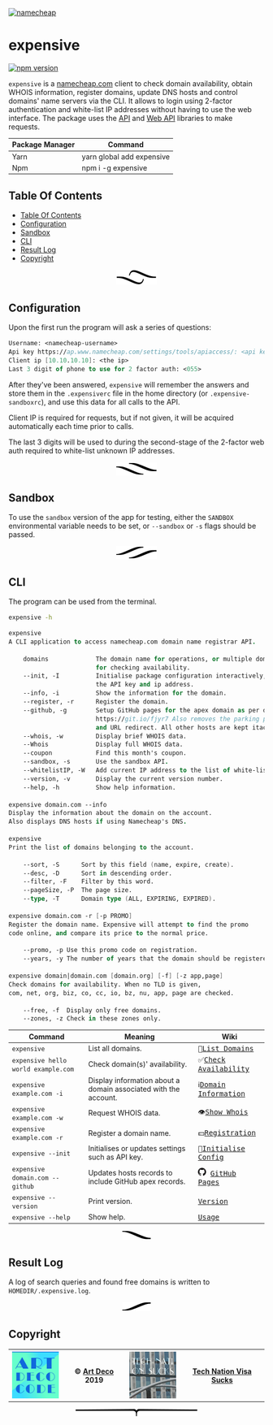 [![namecheap](https://raw.githubusercontent.com/artdecocode/expensive/HEAD/images/nc.gif)](https://nameexpensive.com)

# expensive

[![npm version](https://badge.fury.io/js/expensive.svg)](https://npmjs.org/package/expensive)

`expensive` is a [namecheap.com](https://nameexpensive.com) client to check domain availability, obtain WHOIS information, register domains, update DNS hosts and control domains' name servers via the CLI. It allows to login using 2-factor authentication and white-list IP addresses without having to use the web interface. The package uses the [API](https://github.com/rqt/namecheap) and [Web API](https://github.com/rqt/namecheap-web) libraries to make requests.

| Package Manager |          Command          |
| --------------- | ------------------------- |
| Yarn            | yarn global add expensive |
| Npm             | npm i -g expensive        |

## Table Of Contents

- [Table Of Contents](#table-of-contents)
- [Configuration](#configuration)
- [Sandbox](#sandbox)
- [CLI](#cli)
- [Result Log](#result-log)
- [Copyright](#copyright)

<p align="center"><a href="#table-of-contents">
  <img src="/.documentary/section-breaks/0.svg?sanitize=true">
</a></p>

## Configuration

Upon the first run the program will ask a series of questions:

```fs
Username: <namecheap-username>
Api key https://ap.www.namecheap.com/settings/tools/apiaccess/: <api key>
Client ip [10.10.10.10]: <the ip>
Last 3 digit of phone to use for 2 factor auth: <055>
```

After they've been answered, `expensive` will remember the answers and store them in the `.expensiverc` file in the home directory (or `.expensive-sandboxrc`), and use this data for all calls to the API.

Client IP is required for requests, but if not given, it will be acquired automatically each time prior to calls.

The last 3 digits will be used to during the second-stage of the 2-factor web auth required to white-list unknown IP addresses.

<p align="center"><a href="#table-of-contents">
  <img src="/.documentary/section-breaks/1.svg?sanitize=true">
</a></p>

## Sandbox

To use the `sandbox` version of the app for testing, either the `SANDBOX` environmental variable needs to be set, or `--sandbox` or `-s` flags should be passed.

<p align="center"><a href="#table-of-contents">
  <img src="/.documentary/section-breaks/2.svg?sanitize=true">
</a></p>

## CLI

The program can be used from the terminal.

```sh
expensive -h
```

```fs
expensive
A CLI application to access namecheap.com domain name registrar API.

	domains          	The domain name for operations, or multiple domain names
	                 	for checking availability.
	--init, -I       	Initialise package configuration interactively, i.e.,
	                 	the API key and ip address.
	--info, -i       	Show the information for the domain.
	--register, -r   	Register the domain.
	--github, -g     	Setup GitHub pages for the apex domain as per docs
	                 	https://git.io/fjyr7 Also removes the parking page
	                 	and URL redirect. All other hosts are kept itact.
	--whois, -w      	Display brief WHOIS data.
	--Whois          	Display full WHOIS data.
	--coupon         	Find this month's coupon.
	--sandbox, -s    	Use the sandbox API.
	--whitelistIP, -W	Add current IP address to the list of white-listed ones.
	--version, -v    	Display the current version number.
	--help, -h       	Show help information.

expensive domain.com --info
Display the information about the domain on the account.
Also displays DNS hosts if using Namecheap's DNS.

expensive
Print the list of domains belonging to the account.

	--sort, -S    	Sort by this field (name, expire, create).
	--desc, -D    	Sort in descending order.
	--filter, -F  	Filter by this word.
	--pageSize, -P	The page size.
	--type, -T    	Domain type (ALL, EXPIRING, EXPIRED).

expensive domain.com -r [-p PROMO]
Register the domain name. Expensive will attempt to find the promo
code online, and compare its price to the normal price.

	--promo, -p	Use this promo code on registration.
	--years, -y	The number of years that the domain should be registered for.

expensive domain|domain.com [domain.org] [-f] [-z app,page]
Check domains for availability. When no TLD is given,
com, net, org, biz, co, cc, io, bz, nu, app, page are checked.

	--free, -f 	Display only free domains.
	--zones, -z	Check in these zones only.
```


|               Command               |                             Meaning                             |                                        Wiki                                        |
| ----------------------------------- | --------------------------------------------------------------- | ---------------------------------------------------------------------------------- |
| `expensive`                         | List all domains.                                               | <kbd>📜[List Domains](../../wiki/List%20Domains)</kbd>                             |
| `expensive hello world example.com` | Check domain(s)' availability.                                  | <kbd>✅[Check Availability](../../wiki/Check%20Availability)</kbd>                  |
| `expensive example.com -i`          | Display information about a domain associated with the account. | <kbd>ℹ️[Domain Information](../../wiki/Domain%20Information)</kbd>                 |
| `expensive example.com -w`          | Request WHOIS data.                                             | <kbd>👁[Show Whois](../../wiki/Whois)</kbd>                                        |
| `expensive example.com -r`          | Register a domain name.                                         | <kbd>💵[Registration](../../wiki/Registration)</kbd>                               |
| `expensive --init`                  | Initialises or updates settings such as API key.                | <kbd>🔏[Initialise Config](../../wiki/Initialise-Config)</kbd>                     |
| `expensive domain.com --github`     | Updates hosts records to include GitHub apex records.           | <kbd><img src="doc/github.png" width="16"> [GitHub Pages](../../wiki/GitHub)</kbd> |
| `expensive --version`               | Print version.                                                  | <kbd>[Version](../../wiki/Version)</kbd>                                           |
| `expensive --help`                  | Show help.                                                      | <kbd>[Usage](../../wiki/Usage)</kbd>                                               |

<p align="center"><a href="#table-of-contents">
  <img src="/.documentary/section-breaks/3.svg?sanitize=true">
</a></p>
















## Result Log

A log of search queries and found free domains is written to `HOMEDIR/.expensive.log`.

<p align="center"><a href="#table-of-contents">
  <img src="/.documentary/section-breaks/4.svg?sanitize=true">
</a></p>

## Copyright

<table>
  <tr>
    <th>
      <a href="https://artd.eco">
        <img width="100" src="https://raw.githubusercontent.com/wrote/wrote/master/images/artdeco.png"
          alt="Art Deco">
      </a>
    </th>
    <th>© <a href="https://artd.eco">Art Deco</a>   2019</th>
    <th>
      <a href="https://www.technation.sucks" title="Tech Nation Visa">
        <img width="100" src="https://raw.githubusercontent.com/idiocc/cookies/master/wiki/arch4.jpg"
          alt="Tech Nation Visa">
      </a>
    </th>
    <th><a href="https://www.technation.sucks">Tech Nation Visa Sucks</a></th>
  </tr>
</table>

<p align="center"><a href="#table-of-contents">
  <img src="/.documentary/section-breaks/-1.svg?sanitize=true">
</a></p>